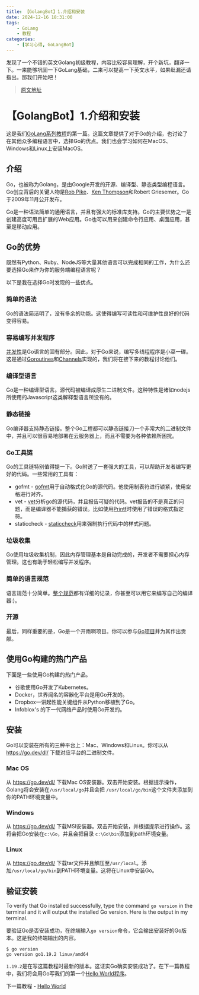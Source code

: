```yaml
---
title: 【GolangBot】1.介绍和安装
date: 2024-12-16 18:31:00
tags: 
    - GoLang
    - 教程
categories:
    - [学习心得, GoLangBot]
---
```


发现了一个不错的英文Golang初级教程，内容比较容易理解，开个新坑，翻译一下。一来能够巩固一下GoLang基础，二来可以提高一下英文水平，如果纰漏还请指出。那我们开始吧！

> [原文地址](https://golangbot.com/learn-golang-series/)

# 【GolangBot】1.介绍和安装

这是我们[GoLang系列教程](https://golangbot.com/learn-golang-series/)的第一篇。这篇文章提供了对于Go的介绍，也讨论了在其他众多编程语言中，选择Go的优点。我们也会学习如何在MacOS、Windows和Linux上安装MacOS。

## 介绍

Go，也被称为Golang，是由Google开发的开源、编译型、静态类型编程语言。Go创立背后的关键人物是[Rob Pike](https://zh.wikipedia.org/wiki/Rob_Pike)、[Ken Thompson](https://zh.wikipedia.org/wiki/Ken_Thompson)和Robert Griesemer。Go于2009年11月公开发布。

Go是一种语法简单的通用语言，并且有强大的标准库支持。Go的主要优势之一是创建高度可用且扩展的Web应用。Go也可以用来创建命令行应用、桌面应用，甚至是移动应用。

## Go的优势

既然有Python、Ruby、NodeJS等大量其他语言可以完成相同的工作，为什么还要选择Go来作为你的服务端编程语言呢？

以下是我在选择Go时发现的一些优点。

### 简单的语法

Go的语法简洁明了，没有多余的功能。这使得编写可读性和可维护性良好的代码变得容易。

### 容易编写并发程序

[并发性](../【GolangBot】20-并发介绍.html)是Go语言的固有部分。因此，对于Go来说，编写多线程程序是小菜一碟。这是通过[Goroutines](../【GolangBot】21-Goroutines.html)和[Channels](../【GolangBot】22-Channels.html)实现的，我们将在接下来的教程讨论他们。



### 编译型语言

Go是一种编译型语言。源代码被编译成原生二进制文件。这种特性是诸如nodejs所使用的Javascript这类解释型语言所没有的。

### 静态链接

Go编译器支持静态链接。整个Go工程都可以静态链接刀一个非常大的二进制文件中，并且可以很容易地部署在云服务器上，而且不需要为各种依赖所困扰。

### Go工具链

Go的工具链特别值得提一下。Go附送了一套强大的工具，可以帮助开发者编写更好的代码。一些常用的工具有：

- gofmt - [gofmt](https://pkg.go.dev/cmd/gofmt)用于自动格式化Go的源代码。他使用制表符进行锁紧，使用空格进行对齐。
- vet - [vet](https://pkg.go.dev/cmd/vet)分析go的源代码，并且报告可疑的代码。vet报告的不是真正的问题，而是编译器不能捕获的错误。比如使用[Printf](https://pkg.go.dev/fmt#Printf)时使用了错误的格式指定符。
- staticcheck - [staticcheck](https://staticcheck.dev/)用来强制执行代码中的样式问题。

### 垃圾收集

Go使用垃圾收集机制，因此内存管理基本是自动完成的，开发者不需要担心内存管理。这也有助于轻松编写并发程序。

### 简单的语言规范

语言规范十分简单。[整个规范](go.dev/ref/spec)都有详细的记录，你甚至可以用它来编写自己的编译器:)。

### 开源

最后，同样重要的是，Go是一个开雨啊项目。你可以参与[Go项目](https://go.dev/doc/contribute)并为其作出贡献。



## 使用Go构建的热门产品

下面是一些使用Go构建的热门产品。

- 谷歌使用Go开发了Kubernetes。
- Docker，世界闻名的容器化平台是用Go开发的。
- Dropbox一讲起性能关键组件从Python移植到了Go。
- Infoblox's 的下一代网络产品时使用Go开发的。



## 安装

Go可以安装在所有的三种平台上：Mac、Windows和Linux。你可以从 https://go.dev/dl/ 下载对应平台的二进制文件。

### Mac OS

从 https://go.dev/dl/ 下载Mac OS安装器。双击开始安装。根据提示操作，Golang将会安装在`/usr/local/go`并且会把 `/usr/local/go/bin`这个文件夹添加到你的PATH环境变量中。

### Windows

从 https://go.dev/dl/ 下载MSI安装器。双击开始安装，并根据提示进行操作。这将会把Go安装在`c:\Go`，并且会把目录 `c:\Go\bin`添加到path环境变量。

### Linux

从 https://go.dev/dl/ 下载tar文件并且解压至`/usr/local`。添加`/usr/local/go/bin`到PATH环境变量。这将在Linux中安装Go。



## 验证安装

To verify that Go installed successfully, type the command `go version` in the terminal and it will output the installed Go version. Here is the output in my terminal.

要验证Go是否安装成功，在终端输入`go version`命令，它会输出安装好的Go版本。这是我的终端输出的内容。

```fallback
$ go version
go version go1.19.2 linux/amd64
```

`1.19.2`是在写这篇教程时最新的版本。这证实Go确实安装成功了。在下一篇教程中，我们将会用Go写我们的第一个[Hello World程序](../【GolangBot】2-Hello-World.html)。



下一篇教程 - [Hello World](../【GolangBot】2-Hello-World.html)

